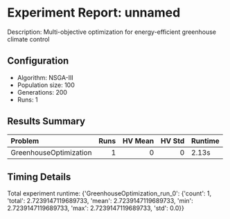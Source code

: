 # Experiment Report: unnamed

Description: Multi-objective optimization for energy-efficient greenhouse climate control

## Configuration
- Algorithm: NSGA-III
- Population size: 100
- Generations: 200
- Runs: 1

## Results Summary

| Problem                |   Runs |   HV Mean |   HV Std | Runtime   |
|:-----------------------|-------:|----------:|---------:|:----------|
| GreenhouseOptimization |      1 |         0 |        0 | 2.13s     |

## Timing Details

Total experiment runtime: {'GreenhouseOptimization_run_0': {'count': 1, 'total': 2.7239147119689733, 'mean': 2.7239147119689733, 'min': 2.7239147119689733, 'max': 2.7239147119689733, 'std': 0.0}}